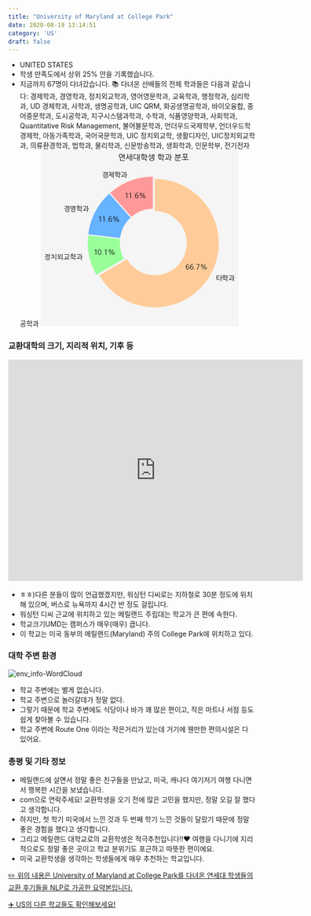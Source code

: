 ```yaml
---
title: "University of Maryland at College Park"
date: 2020-08-19 13:14:51
category: 'US'
draft: false
---
```



* UNITED STATES
* 학생 만족도에서 상위 25% 안을 기록했습니다.
* 지금까지 67명이 다녀갔습니다. 
📚 다녀온 선배들의 전체 학과들은 다음과 같습니다: 경제학과, 경영학과, 정치외교학과, 영어영문학과, 교육학과, 행정학과, 심리학과, UD 경제학과, 사학과, 생명공학과, UIC QRM, 화공생명공학과, 바이오융합, 중어중문학과, 도시공학과, 지구시스템과학과, 수학과, 식품영양학과, 사회학과, Quantitative Risk Management, 불어불문학과, 언더우드국제학부, 언더우드학 경제학, 아동가족학과, 국어국문학과, UIC 정치외교학, 생활디자인, UIC정치외교학과, 의류환경학과, 법학과, 물리학과, 신문방송학과, 생화학과, 인문학부, 전기전자공학과
![department-info](../plots/US000211.png)
### 교환대학의 크기, 지리적 위치, 기후 등
<iframe
width="600"
height="450"
frameborder="0" style="border:0"
src="https://www.google.com/maps/embed/v1/place?key=AIzaSyC9e1AME-pVmWC4hBpFdu5S4dKzyepa3HQ&q=University+of+Maryland+at+College+Park&center=38.9869183,-76.9425543&zoom=14" allowfullscreen>
</iframe>

* ㅎㅎ)다른 분들이 많이 언급했겠지만, 워싱턴 디씨로는 지하철로 30분 정도에 위치해 있으며, 버스로 뉴욕까지 4시간 반 정도 걸립니다.
* 워싱턴 디씨 근교에 위치하고 있는 메릴랜드 주립대는 학교가 큰 편에 속한다.
* 학교크기UMD는 캠퍼스가 매우(매우) 큽니다.
* 이 학교는 미국 동부의 메릴랜드(Maryland) 주의 College Park에 위치하고 있다.


### 대학 주변 환경

![env_info-WordCloud](../univ_wordclouds_okt/env_info/US000211_env_info_okt.png)

* 학교 주변에는 별게 없습니다.
* 학교 주변으로 놀러갈데가 정말 없다.
* 그렇기 때문에 학교 주변에도 식당이나 바가 꽤 많은 편이고, 작은 마트나 서점 등도 쉽게 찾아볼 수 있습니다.
* 학교 주변에 Route One 이라는 작은거리가 있는데 거기에 웬만한 편의시설은 다 있어요.


### 총평 및 기타 정보 
* 메릴랜드에 살면서 정말 좋은 친구들을 만났고, 미국, 캐나다 여기저기 여행 다니면서 행복한 시간을 보냈습니다.
* com으로 연락주세요! 교환학생을 오기 전에 많은 고민을 했지만, 정말 오길 잘 했다고 생각합니다.
* 하지만, 첫 학기 미국에서 느낀 것과 두 번째 학기 느낀 것들이 달랐기 때문에 정말 좋은 경험을 했다고 생각합니다.
* 그리고 메릴랜드 대학교로의 교환학생은 적극추천입니다!!♥ 여행을 다니기에 지리적으로도 정말 좋은 곳이고 학교 분위기도 포근하고 따뜻한 편이에요.
* 미국 교환학생을 생각하는 학생들에게 매우 추천하는 학교입니다.


[✏️ 위의 내용은 University of Maryland at College Park를 다녀온 연세대 학생들의 교환 후기들을 NLP로 가공한 요약본입니다.](http://oia.yonsei.ac.kr/partner/expReport.asp?ucode=US000211&bgbn=A)

[✈️ US의 다른 학교들도 확인해보세요!](https://yonsei-exchange.netlify.app/?category=US)
